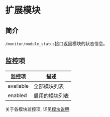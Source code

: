 # 扩展模块

## 简介

`/monitor/module_status`接口返回模块的状态信息。

## 监控项

| 监控项    | 描述           |
| --------- | ------------ |
| available | 全部模块列表   |
| enabled   | 启用的模块列表 |

关于各模块监控项, 详见[模块说明](../modules/modules.md)
